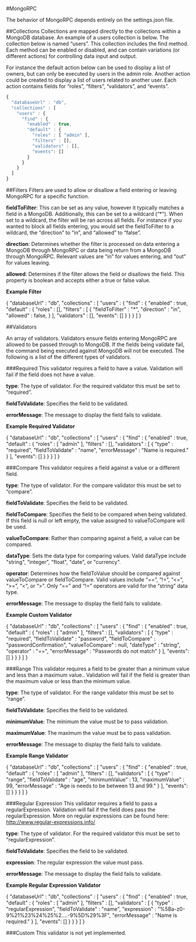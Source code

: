 #MongoRPC

The behavior of MongoRPC depends entirely on the settings.json file.  

##Collections
Collections are mapped directly to the collections within a MongoDB database.  An example of a users collection is below.  The collection below is named “users”.  This collection includes the find method.  Each method can be enabled or disabled, and can contain variations (or different actions) for controlling data input and output.  

For instance the default action below can be used to display a list of owners, but can only be executed by users in the admin role.  Another action could be created to display a list of users related to another user.  Each action contains fields for “roles”, “filters”, “validators”, and “events”.
```javascript
{
  "databaseUrl" : "db",
  "collections" : [
    "users" : {
      "find" : {
        "enabled" : true,
        "default" : {
          "roles" : [ "admin" ],
          "filters" : [],
          "validators" : [],
          "events": []
        }
      }
    }
  ]
}
```

##Filters
Filters are used to allow or disallow a field entering or leaving MongoRPC for a specific function.  

__fieldToFilter__: This can be set as any value, however it typically matches a field in a MongoDB.  Additionally, this can be set to a wildcard (“*”).  When set to a wildcard, the filter will be ran across all fields.  For instance if you wanted to block all fields entering, you would set the fieldToFilter to a wildcard, the “direction” to “in”, and “allowed” to “false”.

__direction__: Determines whether the filter is processed on data entering a MongoDB through MongoRPC or data being return from a MongoDB through MongoRPC.  Relevant values are “in” for values entering, and “out” for values leaving.

__allowed__: Determines if the filter allows the field or disallows the field.  This property is boolean and accepts either a true or false value.

__Example Filter__

{
  "databaseUrl" : "db",
  "collections" : [
    "users" : {
      "find" : {
        "enabled" : true,
        "default" : {
          "roles" : [],
          "filters" : [
            {
              "fieldToFilter" : "*",
              "direction" : "in",
              "allowed" : false,
            }
          ],
          "validators" : [],
          "events": []
        }
      }
    }
  ]
}

##Validators

An array of validators.  Validators ensure fields entering MongoRPC are allowed to be passed through to MongoDB.  If the fields being validate fail, the command being executed against MongoDB will not be executed.  The following is a list of the different types of validators.

###Required
This validator requires a field to have a value.  Validation will fail if the field does not have a value.

__type__: The type of validator.  For the required validator this must be set to “required”.

__fieldToValidate__: Specifies the field to be validated.

__errorMessage__: The message to display the field fails to validate.

__Example Required Validator__

{
  "databaseUrl" : "db",
  "collections" : [
    "users" : {
      "find" : {
        "enabled" : true,
        "default" : {
          "roles" : [ "admin" ],
          "filters" : [],
          "validators" : [
            {
              "type" : "required",
              "fieldToValidate" : "name",
              "errorMessage" : "Name is required."
            }
          ],
          "events": []
        }
      }
    }
  ]
}



###Compare
This validator requires a field against a value or a different field.  

__type__: The type of validator.  For the compare validator this must be set to “compare”.

__fieldToValidate__: Specifies the field to be validated.

__fieldToCompare__: Specifies the field to be compared when being validated.  If this field is null or left empty, the value assigned to valueToCompare will be used.  

__valueToCompare__: Rather than comparing against a field, a value can be compared.

__dataType__: Sets the data type for comparing values.  Valid dataType include "string", “integer", "float", "date", or "currency".

__operator__: Determines how the fieldToValue should be compared against valueToCompare or fieldToCompare. Valid values include “==”, “!=”, “<=”, “>=”, “<“, or “>”.  Only “==” and “!=” operators are valid for the “string” data type.

__errorMessage__: The message to display the field fails to validate.

__Example Custom Validator__

{
  "databaseUrl" : "db",
  "collections" : [
    "users" : {
      "find" : {
        "enabled" : true,
        "default" : {
          "roles" : [ "admin" ],
          "filters" : [],
          "validators" : [
            {
              "type" : "required",
              "fieldToValidate" : "password",
              "fieldToCompare" : "passwordConfirmation",
              "valueToCompare" : null,
              "dateType" : "string",
              "operator" : "==",
              "errorMessage" : "Passwords do not match"
            }
          ],
          "events": []
        }
      }
    }
  ]
}


###Range
This validator requires a field to be greater than a minimum value and less than a maximum value..  Validation will fail if the field is greater than the maximum value or less than the minimum value.

__type__: The type of validator.  For the range validator this must be set to “range”.

__fieldToValidate__: Specifies the field to be validated.

__minimumValue__: The minimum the value must be to pass validation.

__maximumValue__: The maximum the value must be to pass validation.

__errorMessage__: The message to display the field fails to validate.

__Example Range Validator__

{
  "databaseUrl" : "db",
  "collections" : [
    "users" : {
      "find" : {
        "enabled" : true,
        "default" : {
          "roles" : [ "admin" ],
          "filters" : [],
          "validators" : [
            {
              "type" : "range",
              "fieldToValidate" : "age",
              "minimumValue" : 13,
              "maximumValue" : 99,
              "errorMessage" : "Age is needs to be between 13 and 99."
            }
          ],
          "events": []
        }
      }
    }
  ]
}

###Regular Expression
This validator requires a field to pass a regularExpression.  Validation will fail if the field does pass the regularExpression.  More on regular expressions can be found here: http://www.regular-expressions.info/

__type__: The type of validator.  For the required validator this must be set to “regularExpression”.

__fieldToValidate__: Specifies the field to be validated.

__expression__: The regular expression the value must pass.

__errorMessage__: The message to display the field fails to validate.

__Example Regular Expression Validator__

{
  "databaseUrl" : "db",
  "collections" : [
    "users" : {
      "find" : {
        "enabled" : true,
        "default" : {
          "roles" : [ "admin" ],
          "filters" : [],
          "validators" : [
            {
              "type" : "regularExpression",
              "fieldToValidate" : "name",
              "expression" : "%5Ba-z0-9%21%23%24%25%2....-9%5D%29%3F",
              "errorMessage" : "Name is required."
            }
          ],
          "events": []
        }
      }
    }
  ]
}

###Custom
This validator is not yet implemented.
